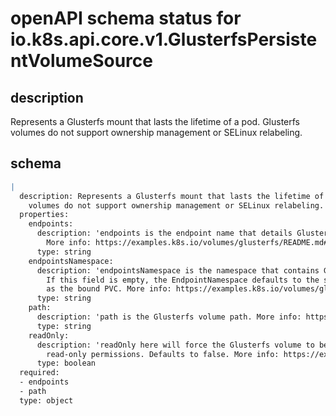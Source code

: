 # openAPI schema status for io.k8s.api.core.v1.GlusterfsPersistentVolumeSource

## description

Represents a Glusterfs mount that lasts the lifetime of a pod. Glusterfs volumes do not support ownership management or SELinux relabeling.

## schema

```yaml
|
  description: Represents a Glusterfs mount that lasts the lifetime of a pod. Glusterfs
    volumes do not support ownership management or SELinux relabeling.
  properties:
    endpoints:
      description: 'endpoints is the endpoint name that details Glusterfs topology.
        More info: https://examples.k8s.io/volumes/glusterfs/README.md#create-a-pod'
      type: string
    endpointsNamespace:
      description: 'endpointsNamespace is the namespace that contains Glusterfs endpoint.
        If this field is empty, the EndpointNamespace defaults to the same namespace
        as the bound PVC. More info: https://examples.k8s.io/volumes/glusterfs/README.md#create-a-pod'
      type: string
    path:
      description: 'path is the Glusterfs volume path. More info: https://examples.k8s.io/volumes/glusterfs/README.md#create-a-pod'
      type: string
    readOnly:
      description: 'readOnly here will force the Glusterfs volume to be mounted with
        read-only permissions. Defaults to false. More info: https://examples.k8s.io/volumes/glusterfs/README.md#create-a-pod'
      type: boolean
  required:
  - endpoints
  - path
  type: object

```
